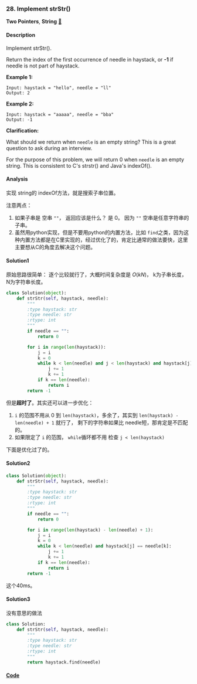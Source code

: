 ### 28. Implement strStr()

**Two Pointers**, **String**    [💚](https://leetcode.com/problems/implement-strstr)    

#### Description

Implement strStr().

Return the index of the first occurrence of needle in haystack, or **-1** if needle is not part of haystack.

**Example 1:**

```
Input: haystack = "hello", needle = "ll"
Output: 2
```

**Example 2:**

```
Input: haystack = "aaaaa", needle = "bba"
Output: -1
```

**Clarification:**

What should we return when `needle` is an empty string? This is a great question to ask during an interview.

For the purpose of this problem, we will return 0 when `needle` is an empty string. This is consistent to C's strstr() and Java's indexOf().

#### Analysis

实现 string的 indexOf方法，就是搜索子串位置。

注意两点：
1. 如果子串是 空串 `""`， 返回应该是什么？ 是 0。 因为 `""` 空串是任意字符串的子串。
2. 虽然用python实现，但是不要用python的内置方法，比如 `find`之类，因为这种内置方法都是在C里实现的，经过优化了的，肯定比通常的做法要快，这里主要想从C的角度去解决这个问题。

#### Solution1

原始思路很简单： 逐个比较就行了，大概时间复杂度是 $O(kN)$， k为子串长度， N为字符串长度。

```python
class Solution(object):
    def strStr(self, haystack, needle):
        """
        :type haystack: str
        :type needle: str
        :rtype: int
        """
        if needle == "":
            return 0

        for i in range(len(haystack)):
            j = i
            k = 0
            while k < len(needle) and j < len(haystack) and haystack[j] == needle[k]:
                j += 1
                k += 1
            if k == len(needle):
                return i
        return -1
```

 但是**超时了**。其实还可以进一步优化：

1. `i` 的范围不用从 0 到 `len(haystack)`，多余了，其实到 `len(haystack) - len(needle) + 1` 就行了， 剩下的字符串如果比 needle短，那肯定是不匹配的。
2. 如果限定了 `i` 的范围， `while`循环都不用 检查 `j < len(haystack)`

下面是优化过了的。

#### Solution2
```python
class Solution(object):
    def strStr(self, haystack, needle):
        """
        :type haystack: str
        :type needle: str
        :rtype: int
        """
        if needle == "":
            return 0

        for i in range(len(haystack) - len(needle) + 1):
            j = i
            k = 0
            while k < len(needle) and haystack[j] == needle[k]:
                j += 1
                k += 1
            if k == len(needle):
                return i
        return -1
```

 这个40ms。

#### Solution3

没有意思的做法

```python
class Solution:
    def strStr(self, haystack, needle):
        """
        :type haystack: str
        :type needle: str
        :rtype: int
        """
        return haystack.find(needle)
```


#### [Code](../python/28.%20Implement%20strStr%28%29.py)
